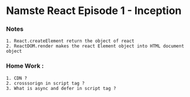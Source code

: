 # Namste React Episode 1 - Inception

### Notes 
    1. React.createElement return the object of react
    2. ReactDOM.render makes the react Element object into HTML document object 


### Home Work :
	1. CDN ?
	2. crosssorign in script tag ?
    3. What is async and defer in script tag ?
